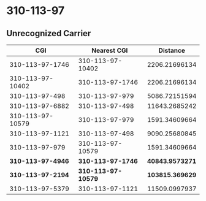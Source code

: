 # 310-113-97
## Unrecognized Carrier


| CGI | Nearest CGI | Distance |
|-----|-------------|----------|
| 310-113-97-1746 | 310-113-97-10402 | 2206.21696134 |
| 310-113-97-10402 | 310-113-97-1746 | 2206.21696134 |
| 310-113-97-498 | 310-113-97-979 | 5086.72151594 |
| 310-113-97-6882 | 310-113-97-498 | 11643.2685242 |
| 310-113-97-10579 | 310-113-97-979 | 1591.34609664 |
| 310-113-97-1121 | 310-113-97-498 | 9090.25680845 |
| 310-113-97-979 | 310-113-97-10579 | 1591.34609664 |
| **310-113-97-4946** | **310-113-97-1746** | **40843.9573271** |
| **310-113-97-2194** | **310-113-97-10579** | **103815.369629** |
| 310-113-97-5379 | 310-113-97-1121 | 11509.0997937 |
